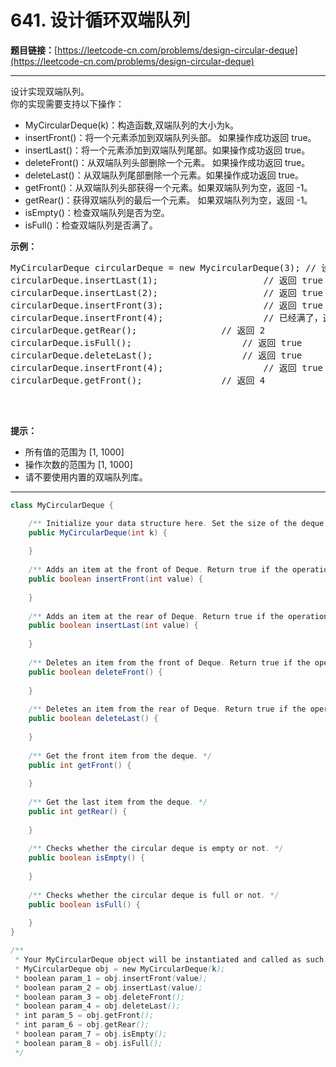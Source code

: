 # 641. 设计循环双端队列

**题目链接：**[https://leetcode-cn.com/problems/design-circular-deque](https://leetcode-cn.com/problems/design-circular-deque)

---

<div class="content__1Y2H">
 <div class="notranslate">
  <p>设计实现双端队列。<br> 你的实现需要支持以下操作：</p> 
  <ul> 
   <li>MyCircularDeque(k)：构造函数,双端队列的大小为k。</li> 
   <li>insertFront()：将一个元素添加到双端队列头部。 如果操作成功返回 true。</li> 
   <li>insertLast()：将一个元素添加到双端队列尾部。如果操作成功返回 true。</li> 
   <li>deleteFront()：从双端队列头部删除一个元素。 如果操作成功返回 true。</li> 
   <li>deleteLast()：从双端队列尾部删除一个元素。如果操作成功返回 true。</li> 
   <li>getFront()：从双端队列头部获得一个元素。如果双端队列为空，返回 -1。</li> 
   <li>getRear()：获得双端队列的最后一个元素。&nbsp;如果双端队列为空，返回 -1。</li> 
   <li>isEmpty()：检查双端队列是否为空。</li> 
   <li>isFull()：检查双端队列是否满了。</li> 
  </ul> 
  <p><strong>示例：</strong></p> 
  <pre class="language-text">MyCircularDeque circularDeque = new MycircularDeque(3); // 设置容量大小为3
circularDeque.insertLast(1);			        // 返回 true
circularDeque.insertLast(2);			        // 返回 true
circularDeque.insertFront(3);			        // 返回 true
circularDeque.insertFront(4);			        // 已经满了，返回 false
circularDeque.getRear();  				// 返回 2
circularDeque.isFull();				        // 返回 true
circularDeque.deleteLast();			        // 返回 true
circularDeque.insertFront(4);			        // 返回 true
circularDeque.getFront();				// 返回 4
&nbsp;</pre> 
  <p>&nbsp;</p> 
  <p><strong>提示：</strong></p> 
  <ul> 
   <li>所有值的范围为 [1, 1000]</li> 
   <li>操作次数的范围为 [1, 1000]</li> 
   <li>请不要使用内置的双端队列库。</li> 
  </ul> 
 </div>
</div>

---

```java
class MyCircularDeque {

    /** Initialize your data structure here. Set the size of the deque to be k. */
    public MyCircularDeque(int k) {
        
    }
    
    /** Adds an item at the front of Deque. Return true if the operation is successful. */
    public boolean insertFront(int value) {
        
    }
    
    /** Adds an item at the rear of Deque. Return true if the operation is successful. */
    public boolean insertLast(int value) {
        
    }
    
    /** Deletes an item from the front of Deque. Return true if the operation is successful. */
    public boolean deleteFront() {
        
    }
    
    /** Deletes an item from the rear of Deque. Return true if the operation is successful. */
    public boolean deleteLast() {
        
    }
    
    /** Get the front item from the deque. */
    public int getFront() {
        
    }
    
    /** Get the last item from the deque. */
    public int getRear() {
        
    }
    
    /** Checks whether the circular deque is empty or not. */
    public boolean isEmpty() {
        
    }
    
    /** Checks whether the circular deque is full or not. */
    public boolean isFull() {
        
    }
}

/**
 * Your MyCircularDeque object will be instantiated and called as such:
 * MyCircularDeque obj = new MyCircularDeque(k);
 * boolean param_1 = obj.insertFront(value);
 * boolean param_2 = obj.insertLast(value);
 * boolean param_3 = obj.deleteFront();
 * boolean param_4 = obj.deleteLast();
 * int param_5 = obj.getFront();
 * int param_6 = obj.getRear();
 * boolean param_7 = obj.isEmpty();
 * boolean param_8 = obj.isFull();
 */
```